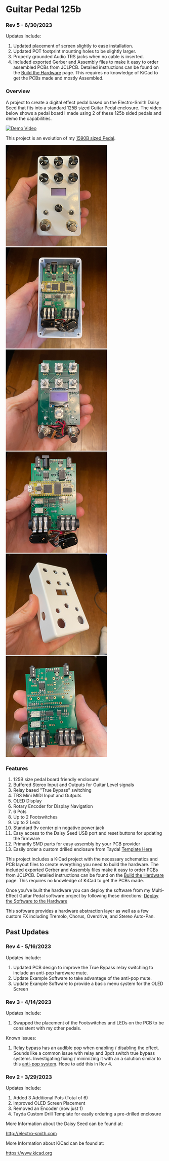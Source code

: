 # Guitar Pedal 125b

### Rev 5 - 6/30/2023

Updates include:
1. Updated placement of screen slightly to ease installation.
2. Updated POT footprint mounting holes to be slightly larger.
3. Properly grounded Audio TRS jacks when no cable is inserted.
4. Included exported Gerber and Assembly files to make it easy to order assembled PCBs from JCLPCB. Detailed instructions can be found on the [Build the Hardware](docs/README.md) page. This requires no knowledge of KiCad to get the PCBs made and mostly Assembled.

### Overview

A project to create a digital effect pedal based on the Electro-Smith Daisy Seed that fits into a standard 125B sized Guitar Pedal enclosure. The video below shows a pedal board I made using 2 of these 125b sided pedals and demo the capabilities.

[![Demo Video](https://img.youtube.com/vi/ZkLnS43acQo/0.jpg)](https://www.youtube.com/watch?v=ZkLnS43acQo)

This project is an evolution of my [1590B sized Pedal](https://github.com/bkshepherd/DaisySeedProjects/tree/main/Hardware/GuitarPedal1590b).

![FinalProduct](docs/images/FinalProduct.png) ![FinalProductBack](docs/images/FinalProduct-Back.png)
![CircuitBoard](docs/images/CircuitBoard-Front.png) ![CircuitBoard](docs/images/CircuitBoard-Back.png)
![Enclosure](docs/images/Enclosure-Drilled.png) ![PCBs](docs/images/PCBs.png)

### Features

1. 125B size pedal board friendly enclosure!
2. Buffered Stereo Input and Outputs for Guitar Level signals
2. Relay based "True Bypass" switching
3. TRS Mini MIDI Input and Outputs
4. OLED Display
5. Rotary Encoder for Display Navigation
6. 6 Pots
7. Up to 2 Footswitches
8. Up to 2 Leds
9. Standard 9v center pin negative power jack
10. Easy access to the Daisy Seed USB port and reset buttons for updating the firmware
11. Primarily SMD parts for easy assembly by your PCB provider
12. Easily order a custom drilled enclosure from Tayda! [Template Here](https://drill.taydakits.com/box-designs/new?public_key=ZXRnaU9PaWx0b1hNa3VxeTJua3d2dz09Cg==)

This project includes a KiCad project with the necessary schematics and PCB layout files to create everything you need to build the hardware. The included exported Gerber and Assembly files make it easy to order PCBs from JCLPCB. Detailed instructions can be found on the [Build the Hardware](docs/README.md) page. This requires no knowledge of KiCad to get the PCBs made.

Once you've built the hardware you can deploy the software from my Multi-Effect Guitar Pedal software project by following these directions: [Deploy the Software to the Hardware](../../Software/GuitarPedal/README.md)

This software provides a hardware abstraction layer as well as a few custom FX including Tremolo, Chorus, Overdrive, and Stereo Auto-Pan.

## Past Updates
### Rev 4 - 5/16/2023

Updates include:
1. Updated PCB design to improve the True Bypass relay switching to include an anti-pop hardware mute.
2. Update Example Software to take advantage of the anti-pop mute.
3. Update Example Software to provide a basic menu system for the OLED Screen

### Rev 3 - 4/14/2023

Updates include:
1. Swapped the placement of the Footswitches and LEDs on the PCB to be consistent with my other pedals.

Known Issues:
1. Relay bypass has an audible pop when enabling / disabling the effect. Sounds like a common issue with relay and 3pdt switch true bypass systems.  Investigating fixing / minimizing it with an a solution similar to this [anti-pop system](https://www.coda-effects.com/2016/08/relay-bypass-with-anti-pop-system.html). Hope to add this in Rev 4.

### Rev 2 - 3/29/2023

Updates include:
1. Added 3 Additional Pots (Total of 6)
2. Improved OLED Screen Placement
3. Removed an Encoder (now just 1)
4. Tayda Custom Drill Template for easily ordering a pre-drilled enclosure

More Information about the Daisy Seed can be found at:

http://electro-smith.com

More Information about KiCad can be found at:

https://www.kicad.org
